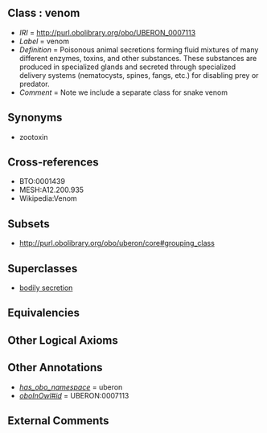 
## Class : venom

 * *IRI* = http://purl.obolibrary.org/obo/UBERON_0007113
 * *Label* = venom
 * *Definition* = Poisonous animal secretions forming fluid mixtures of many different enzymes, toxins, and other substances. These substances are produced in specialized glands and secreted through specialized delivery systems (nematocysts, spines, fangs, etc.) for disabling prey or predator.
 * *Comment* = Note we include a separate class for snake venom

## Synonyms

 * zootoxin

## Cross-references

 * BTO:0001439
 * MESH:A12.200.935
 * Wikipedia:Venom

## Subsets

 * http://purl.obolibrary.org/obo/uberon/core#grouping_class

## Superclasses

 * [bodily secretion](../../UBERON/56/UBERON_0000456.md)

## Equivalencies


## Other Logical Axioms


## Other Annotations

 * *[has_obo_namespace](../../ce/oboInOwl#hasOBONamespace.md)* = uberon
 * *[oboInOwl#id](../../id/oboInOwl#id.md)* = UBERON:0007113

## External Comments

